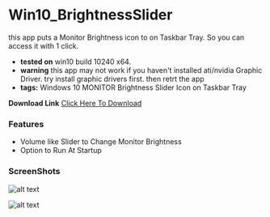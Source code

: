 # Win10_BrightnessSlider
this app puts a Monitor Brightness icon to on Taskbar Tray. So you can access it with 1 click.

* **tested on** win10 build 10240 x64.
* **warning** this app may not work if you haven't installed ati/nvidia Graphic Driver. try install graphic drivers first. then retrt the app
* **tags:** Windows 10 MONITOR Brightness Slider Icon on Taskbar Tray


**Download Link**  [Click Here To Download](https://github.com/blackholeearth/Win10_BrightnessSlider/blob/master/Win10_BrightnessSlider/bin/Debug/Win10_BrightnessSlider.exe?raw=true)

  
### Features

* Volume like Slider to Change Monitor Brightness
* Option to Run At Startup

### ScreenShots

![alt text](https://github.com/blackholeearth/Win10_BrightnessSlider/blob/master/ss1.jpg?raw=true)

![alt text](https://github.com/blackholeearth/Win10_BrightnessSlider/blob/master/ss2.jpg?raw=true)

 
